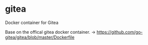 # gitea
Docker container for Gitea

Base on the offical gitea docker container. -> https://github.com/go-gitea/gitea/blob/master/Dockerfile
